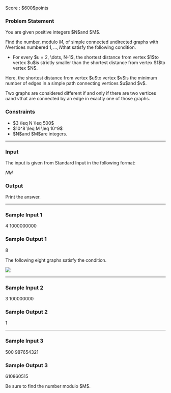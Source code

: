 
<div>

<span>

<span>

<p>
Score : $600$points
</p>

<div>

<section>

### **Problem Statement**

<p>
You are given positive integers $N$and $M$.

Find the number, modulo $M$, of simple connected undirected graphs with $N$vertices numbered $1, \dots, N$that satisfy the following condition.
</p>

<ul>

<li>
For every $u = 2, \dots, N-1$, the shortest distance from vertex $1$to vertex $u$is strictly smaller than the shortest distance from vertex $1$to vertex $N$.
</li>

</ul>

<p>
Here, the shortest distance from vertex $u$to vertex $v$is the minimum number of edges in a simple path connecting vertices $u$and $v$.

Two graphs are considered different if and only if there are two vertices $u$and $v$that are connected by an edge in exactly one of those graphs.
</p>

</section>

</div>

<div>

<section>

### **Constraints**

<ul>

<li>
$3 \leq N \leq 500$
</li>

<li>
$10^8 \leq M \leq 10^9$
</li>

<li>
$N$and $M$are integers.
</li>

</ul>

</section>

</div>

---

<div>

<div>

<section>

### **Input**

<p>
The input is given from Standard Input in the following format:
</p>

<div>

$N$$M$
</div>

</section>

</div>

<div>

<section>

### **Output**

<p>
Print the answer.
</p>

</section>

</div>

</div>

---

<div>

<section>

### **Sample Input 1**

<div>

4 1000000000

</div>

</section>

</div>

<div>

<section>

### **Sample Output 1**

<div>

8

</div>

<p>
The following eight graphs satisfy the condition.
</p>

<p>

<img src="https://img.atcoder.jp/abc281/5c77dfe15dfa3c03666e654bf8cfdc01.png">

</img>

</p>

</section>

</div>

---

<div>

<section>

### **Sample Input 2**

<div>

3 100000000

</div>

</section>

</div>

<div>

<section>

### **Sample Output 2**

<div>

1

</div>

</section>

</div>

---

<div>

<section>

### **Sample Input 3**

<div>

500 987654321

</div>

</section>

</div>

<div>

<section>

### **Sample Output 3**

<div>

610860515

</div>

<p>
Be sure to find the number modulo $M$.
</p>

</section>

</div>

</span>

</span>

</div>
